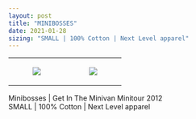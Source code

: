 ```yaml
---
layout: post
title: "MINIBOSSES"
date: 2021-01-28
sizing: "SMALL | 100% Cotton | Next Level apparel"
---
```




<table style="width:100%;"><tr><td style="vertical-align:top;">
      <figure class="tmblr-full" data-orig-height="2048" data-orig-width="1365" data-orig-src="https://concertshirts.netlify.app/shirts/0379/0379-01.jpg"><img src="https://64.media.tumblr.com/be8707733de6f27c32dc1be18a99fef4/2e9505cd49c522d3-e5/s540x810/335a3c8015d8a74293cb9109c6be0e1022903ba8.jpg" data-orig-height="2048" data-orig-width="1365" data-orig-src="https://concertshirts.netlify.app/shirts/0379/0379-01.jpg"/></figure></td>
    <td style="vertical-align:top;">
      <figure class="tmblr-full" data-orig-height="2048" data-orig-width="1365" data-orig-src="https://concertshirts.netlify.app/shirts/0379/0379-02.jpg"><img src="https://64.media.tumblr.com/2fe2f91468dbb2393709e2bf69f7f0ec/2e9505cd49c522d3-bb/s540x810/97e89bdea56b89544b69615103289959c94a976a.jpg" data-orig-height="2048" data-orig-width="1365" data-orig-src="https://concertshirts.netlify.app/shirts/0379/0379-02.jpg"/></figure></td>
  </tr></table><p>
  Minibosses | Get In The Minivan Minitour 2012<br/>SMALL | 100% Cotton | Next Level apparel
</p>
